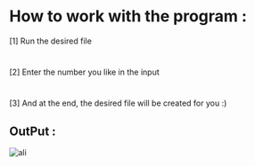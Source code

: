 <h1>How to work with the program :</h1>
[1] Run the desired file

#

[2] Enter the number you like in the input
#

[3] And at the end, the desired file will be created for you :)

<h2>OutPut :</h2>

![ali](https://user-images.githubusercontent.com/96992358/147884676-7ecae082-fdce-4ce8-bc42-964a12c06981.png)

